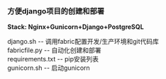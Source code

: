 <h3>方便django项目的创建和部署</h3>

<b>Stack: Nginx+Gunicorn+Django+PostgreSQL</b><br/>

django.sh -- 调用fabric配置开发/生产环境和git代码库<br/>
fabricfile.py -- 自动化创建和部署<br/>
requirements.txt -- pip安装列表<br/>
gunicorn.sh -- 启动gunicorn
